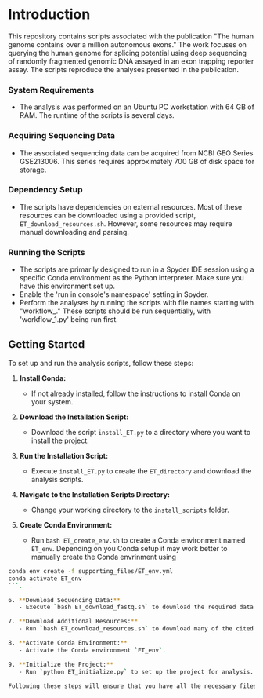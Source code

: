 # Introduction

This repository contains scripts associated with the publication "The human genome contains over a million autonomous exons." The work focuses on querying the human genome for splicing potential using deep sequencing of randomly fragmented genomic DNA assayed in an exon trapping reporter assay. The scripts reproduce the analyses presented in the publication.

### System Requirements

- The analysis was performed on an Ubuntu PC workstation with 64 GB of RAM. The runtime of the scripts is several days.

### Acquiring Sequencing Data

- The associated sequencing data can be acquired from NCBI GEO Series GSE213006. This series requires approximately 700 GB of disk space for storage. 

### Dependency Setup

- The scripts have dependencies on external resources. Most of these resources can be downloaded using a provided script, `ET_download_resources.sh`. However, some resources may require manual downloading and parsing.

### Running the Scripts

- The scripts are primarily designed to run in a Spyder IDE session using a specific Conda environment as the Python interpreter. Make sure you have this environment set up.
- Enable the 'run in console's namespace' setting in Spyder.
- Perform the analyses by running the scripts with file names starting with "workflow_." These scripts should be run sequentially, with 'workflow_1.py' being run first.

## Getting Started

To set up and run the analysis scripts, follow these steps:

1. **Install Conda:**
   - If not already installed, follow the instructions to install Conda on your system.

2. **Download the Installation Script:**
   - Download the script `install_ET.py` to a directory where you want to install the project.

3. **Run the Installation Script:**
   - Execute `install_ET.py` to create the `ET_directory` and download the analysis scripts.

4. **Navigate to the Installation Scripts Directory:**
   - Change your working directory to the `install_scripts` folder.

5. **Create Conda Environment:**
   - Run `bash ET_create_env.sh` to create a Conda environment named `ET_env`. Depending on you Conda setup it may work better to manually create the Conda envrinment using 
```bash
conda env create -f supporting_files/ET_env.yml
conda activate ET_env
```. 

6. **Download Sequencing Data:**
   - Execute `bash ET_download_fastq.sh` to download the required data files into the `ET_seq_reads` folder. Note that this may require approximately 700 GB of available disk space and may take several hours, as data will be fetched from ENA (European Nucleotide Archive).

7. **Download Additional Resources:**
   - Run `bash ET_download_resources.sh` to download many of the cited resources needed by the scripts.

8. **Activate Conda Environment:**
   - Activate the Conda environment `ET_env`.

9. **Initialize the Project:**
   - Run `python ET_initialize.py` to set up the project for analysis.

Following these steps will ensure that you have all the necessary files and environments in place to run the analyses for your molecular biology research project.






